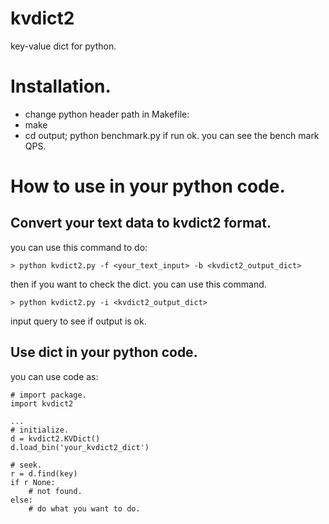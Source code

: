 # kvdict2
key-value dict for python.

# Installation.
- change python header path in Makefile:
- make
- cd output; python benchmark.py 
    if run ok. you can see the bench mark QPS.


# How to use in your python code.
## Convert your text data to kvdict2 format.

you can use this command to do:
```
> python kvdict2.py -f <your_text_input> -b <kvdict2_output_dict>
```

then if you want to check the dict. you can use this command.
```
> python kvdict2.py -i <kvdict2_output_dict>
```
input query to see if output is ok.

## Use dict in your python code.

you can use code as:
```
# import package.
import kvdict2

...
# initialize.
d = kvdict2.KVDict()
d.load_bin('your_kvdict2_dict')

# seek.
r = d.find(key)
if r None:
    # not found.
else:
    # do what you want to do.

```


